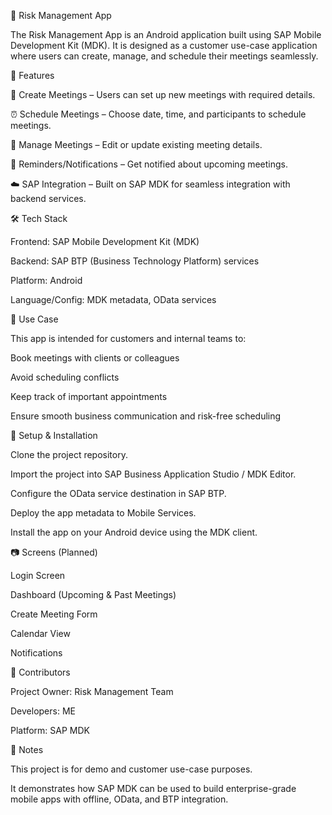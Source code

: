 📱 Risk Management App

The Risk Management App is an Android application built using SAP Mobile Development Kit (MDK).
It is designed as a customer use-case application where users can create, manage, and schedule their meetings seamlessly.

🚀 Features

📅 Create Meetings – Users can set up new meetings with required details.

⏰ Schedule Meetings – Choose date, time, and participants to schedule meetings.

📝 Manage Meetings – Edit or update existing meeting details.

🔔 Reminders/Notifications – Get notified about upcoming meetings.

☁️ SAP Integration – Built on SAP MDK for seamless integration with backend services.

🛠️ Tech Stack

Frontend: SAP Mobile Development Kit (MDK)

Backend: SAP BTP (Business Technology Platform) services

Platform: Android

Language/Config: MDK metadata, OData services

📖 Use Case

This app is intended for customers and internal teams to:

Book meetings with clients or colleagues

Avoid scheduling conflicts

Keep track of important appointments

Ensure smooth business communication and risk-free scheduling

🔧 Setup & Installation

Clone the project repository.

Import the project into SAP Business Application Studio / MDK Editor.

Configure the OData service destination in SAP BTP.

Deploy the app metadata to Mobile Services.

Install the app on your Android device using the MDK client.

📷 Screens (Planned)

Login Screen

Dashboard (Upcoming & Past Meetings)

Create Meeting Form

Calendar View

Notifications

👥 Contributors

Project Owner: Risk Management Team

Developers: ME

Platform: SAP MDK

📌 Notes

This project is for demo and customer use-case purposes.

It demonstrates how SAP MDK can be used to build enterprise-grade mobile apps with offline, OData, and BTP integration.
